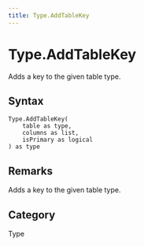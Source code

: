 ```yaml
---
title: Type.AddTableKey
---
```


# Type.AddTableKey


Adds a key to the given table type.


## Syntax

```powerquery
Type.AddTableKey(
    table as type,
    columns as list,
    isPrimary as logical
) as type
```


## Remarks

Adds a key to the given table type.



## Category
Type
